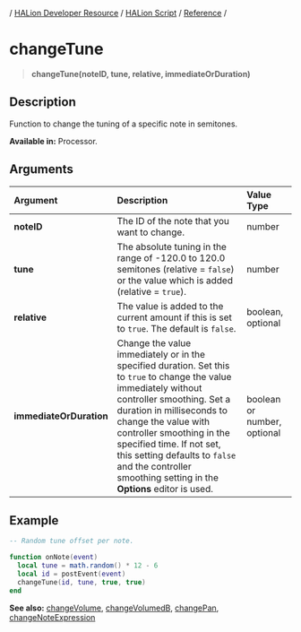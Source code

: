 / [HALion Developer Resource](../../HALion-Developer-Resource.md) / [HALion Script](./HALion-Script.md) / [Reference](./Reference.md) /

# changeTune

>**changeTune(noteID, tune, relative, immediateOrDuration)**

## Description

Function to change the tuning of a specific note in semitones.

**Available in:** Processor.

## Arguments

|Argument|Description|Value Type|
|:-|:-|:-|
|**noteID**|The ID of the note that you want to change.|number|
|**tune**|The absolute tuning in the range of -120.0 to 120.0 semitones (relative = ``false``) or the value which is added (relative = ``true``).|number|
|**relative**|The value is added to the current amount if this is set to ``true``. The default is ``false``.|boolean, optional|
|**immediateOrDuration**|Change the value immediately or in the specified duration. Set this to ``true`` to change the value immediately without controller smoothing. Set a duration in milliseconds to change the value with controller smoothing in the specified time. If not set, this setting defaults to ``false`` and the controller smoothing setting in the **Options** editor is used.|boolean or number, optional|

## Example

```lua
-- Random tune offset per note.

function onNote(event)
  local tune = math.random() * 12 - 6
  local id = postEvent(event)
  changeTune(id, tune, true, true)
end
```

**See also:** [changeVolume](./changeVolume.md), [changeVolumedB](./changeVolumedB.md), [changePan](./changePan.md), [changeNoteExpression](./changeNoteExpression.md)